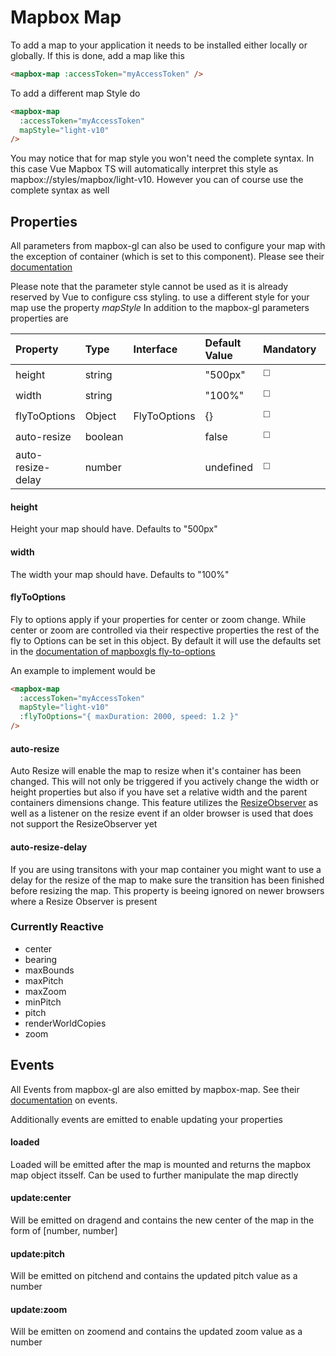 # Mapbox Map

To add a map to your application it needs to be installed either locally or globally. If this is done, add a map like this

```html
<mapbox-map :accessToken="myAccessToken" />
```

To add a different map Style do

```html
<mapbox-map 
  :accessToken="myAccessToken"
  mapStyle="light-v10"
/>
```
You may notice that for map style you won't need the complete syntax. In this case Vue Mapbox TS will automatically interpret this style as mapbox://styles/mapbox/light-v10. However you can of course use the complete syntax as well

## Properties

All parameters from mapbox-gl can also be used to configure your map with the exception of container (which is set to this component). Please see their [documentation](https://docs.mapbox.com/mapbox-gl-js/api/map/#map-parameters)

Please note that the parameter style cannot be used as it is already reserved by Vue to configure css styling. to use a different style for your map use the property *mapStyle* In addition to the mapbox-gl parameters properties are

| Property          | Type    | Interface    | Default Value | Mandatory             | Reactive              |
| :---------------- | :------ | :----------- | :------------ | --------------------- | --------------------- |
| height            | string  |              | "500px"       | :white_medium_square: | :white_square_button: |
| width             | string  |              | "100%"        | :white_medium_square: | :white_square_button: |
| flyToOptions      | Object  | FlyToOptions | {}            | :white_medium_square: | :white_square_button: |
| auto-resize       | boolean |              | false         | :white_medium_square: | :white_medium_square: |
| auto-resize-delay | number  |              | undefined     | :white_medium_square: | :white_medium_square: |


#### height
Height your map should have. Defaults to "500px"

#### width
The width your map should have. Defaults to "100%"

#### flyToOptions

Fly to options apply if your properties for center or zoom change. While center or zoom are controlled via their respective properties the rest of the fly to Options can be set in this object. By default it will use the defaults set in the [documentation of mapboxgls fly-to-options](https://docs.mapbox.com/mapbox-gl-js/api/map/#map#flyto)

An example to implement would be
```html
<mapbox-map 
  :accessToken="myAccessToken"
  mapStyle="light-v10"
  :flyToOptions="{ maxDuration: 2000, speed: 1.2 }"
/>
```

#### auto-resize

Auto Resize will enable the map to resize when it's container has been changed. This will not only be triggered if you actively change the width or height properties but also if you have set a relative width and the parent containers dimensions change. This feature utilizes the [ResizeObserver](https://developer.mozilla.org/en-US/docs/Web/API/ResizeObserver) as well as a listener on the resize event if an older browser is used that does not support the ResizeObserver yet

#### auto-resize-delay

If you are using transitons with your map container you might want to use a delay for the resize of the map to make sure the transition has been finished before resizing the map. This property is beeing ignored on newer browsers where a Resize Observer is present

### Currently Reactive
- center
- bearing
- maxBounds
- maxPitch
- maxZoom
- minPitch
- pitch
- renderWorldCopies
- zoom

## Events

All Events from mapbox-gl are also emitted by mapbox-map. See their [documentation](https://docs.mapbox.com/mapbox-gl-js/api/map/#map-events) on events.

Additionally events are emitted to enable updating your properties


#### loaded
Loaded will be emitted after the map is mounted and returns the mapbox map object itsself. Can be used to further manipulate the map directly

#### update:center
Will be emitted on dragend and contains the new center of the map in the form of [number, number]

#### update:pitch
Will be emitted on pitchend and contains the updated pitch value as a number

#### update:zoom
Will be emitten on zoomend and contains the updated zoom value as a number